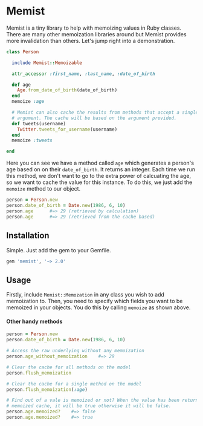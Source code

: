 # Memist

Memist is a tiny library to help with memoizing values in Ruby classes. There
are many other memoization libraries around but Memist provides more invalidation
than others. Let's jump right into a demonstration.

```ruby
class Person

  include Memist::Memoizable

  attr_accessor :first_name, :last_name, :date_of_birth

  def age
    Age.from_date_of_birth(date_of_birth)
  end
  memoize :age

  # Memist can also cache the results from methods that accept a single
  # argument. The cache will be based on the argument provided.
  def tweets(username)
    Twitter.tweets_for_username(username)
  end
  memoize :tweets

end
```

Here you can see we have a method called `age` which generates a person's age
based on on their `date_of_birth`. It returns an integer. Each time we run this
method, we don't want to go to the extra power of calcuating the age, so we
want to cache the value for this instance. To do this, we just add the `memoize`
method to our object.

```ruby
person = Person.new
person.date_of_birth = Date.new(1986, 6, 10)
person.age      #=> 29 (retrieved by calculation)
person.age      #=> 29 (retrieved from the cache based)
```

## Installation

Simple. Just add the gem to your Gemfile.

```ruby
gem 'memist', '~> 2.0'
```

## Usage

Firstly, include `Memist::Memozation` in any class you wish to add memoization to. Then, you need to specify which fields you want to be memoized in your objects. You
do this by calling `memoize` as shown above.

#### Other handy methods

```ruby
person = Person.new
person.date_of_birth = Date.new(1986, 6, 10)

# Access the raw underlying without any memoization
person.age_without_memoization    #=> 29

# Clear the cache for all methods on the model
person.flush_memoization

# Clear the cache for a single method on the model
person.flush_memoization(:age)

# Find out of a vale is memoized or not? When the value has been returned from
# memoized cache, it will be true otherwise it will be false.
person.age.memoized?    #=> false
person.age.memoized?    #=> true
```
